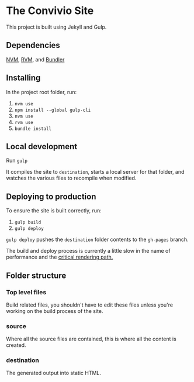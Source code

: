 # The Convivio Site

This project is built using Jekyll and Gulp.

## Dependencies

[NVM](https://github.com/creationix/nvm), [RVM](https://rvm.io/), and [Bundler](http://bundler.io/)

## Installing

In the project root folder, run:

1. `nvm use`
1. `npm install --global gulp-cli`
1. `nvm use`
1. `rvm use`
1. `bundle install`

## Local development

Run `gulp`

It compiles the site to `destination`, starts a local server for that folder, and watches the various files to recompile when modified.

## Deploying to production

To ensure the site is built correctly, run:

1. `gulp build`
2. `gulp deploy`

`gulp deploy` pushes the `destination` folder contents to the `gh-pages` branch.

The build and deploy process is currently a little slow in the name of performance and the [critical rendering path.](https://www.smashingmagazine.com/2015/08/understanding-critical-css/)

## Folder structure

### Top level files

Build related files, you shouldn't have to edit these  files unless you're working on the build process of the site.

### source

Where all the source files are contained, this is where all the content is created.

### destination

The generated output into static HTML.
